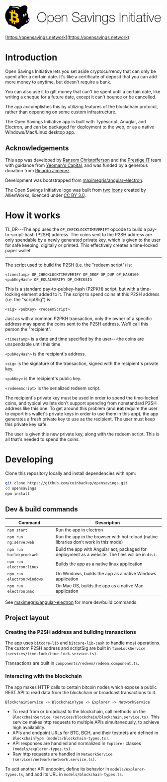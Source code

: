 ![Open Savings Initiative](./osi-logo.png)

[https://opensavings.network](https://opensavings.network)

# Introduction

Open Savings Initiative lets you set aside cryptocurrency that can only be spent after a certain date. It's like a certificate of deposit that you can add more money to anytime, but doesn't require a bank.

You can also use it to gift money that can't be spent until a certain date, like writing a cheque for a future date, except it can't bounce or be cancelled.

The app accomplishes this by utilizing features of the blockchain protocol, rather than depending on some custom infrastructure.

The Open Savings Initiative app is built with Typescript, Anuglar, and Electron, and can be packaged for deployment to the web, or as a native Windows/Mac/Linux desktop app.

## Acknowledgements

This app was developed by [Ransom Christofferson](http://ransomchristofferson.com/) and the [Prestige IT](https://prestigeit.io/) team with guidance from [Yeoman's Capital](https://www.yeomans.capital/), and was funded by a generous donation from [Ricardo Jimenez](https://www.linkedin.com/in/ricardojimenezh/).

Development was bootstrapped from [maximegris/angular-electron](https://github.com/maximegris/angular-electron).

The Open Savings Initiative logo was built from [two](https://www.iconfinder.com/icons/1175307/piggy_piggycoin_icon) [icons](https://www.iconfinder.com/icons/1175251/bitcoin_btc_cryptocurrency_icon) created by AllienWorks, licenced under [CC BY 3.0](https://creativecommons.org/licenses/by/3.0/).

# How it works

TL;DR---The app uses the `OP_CHECKLOCKTIMEVERIFY` opcode to build a pay-to-script-hash (P2SH) address. The coins sent to the P2SH address are only spendable by a newly generated private key, which is given to the user for safe keeping, digitally or printed. This effectively creates a time-locked paper wallet.

___

The script used to build the P2SH (i.e. the "redeem script") is:

```
<timestamp> OP_CHECKLOCKTIMEVERIFY OP_DROP OP_DUP OP_HASH160 <pubKeyHash> OP_EQUALVERIFY OP_CHECKSIG
```

This is a standard pay-to-pubkey-hash (P2PKH) script, but with a time-locking element added to it. The script to spend coins at this P2SH address (i.e. the "scriptSig") is:

```
<sig> <pubKey> <redeemScript>
```

Just as with a common P2PKH transaction, only the owner of a specific address may spend the coins sent to the P2SH address. We'll call this person the "recipient".


`<timestamp>` is a date and time specified by the user---the coins are unspendable until this time.

`<pubKeyHash>` is the recipient's address.

`<sig>` is the signature of the transaction, signed with the recipient's private key.

`<pubKey>` is the recipient's public key.

`<redeemScript>` is the serialized redeem script.

The recipient's private key must be used in order to spend the time-locked coins, and typical wallets don't support spending from nonstandard P2SH address like this one. To get around this problem (and **not** require the user to export his wallet's private keys in order to use them in this app), the app generates a fresh private key to use as the recipient. The user must keep this private key safe.

The user is given this new private key, along with the redeem script. This is all that's needed to spend the coins.


# Developing

Clone this repository locally and install dependencies with npm:

``` bash
git clone https://github.com/coinbackup/opensavings.git
cd opensavings
npm install
```

## Dev & build commands

|Command|Description|
|--|--|
|`npm start`| Run the app in electron |
|`npm run ng:serve:web`| Run the app in the browser with hot reload (native libraries don't work in this mode) |
|`npm run build:prod:web`| Build the app with Angular aot, packaged for deployment as a website. The files will be in `dist`. |
|`npm run electron:linux`| Builds the app as a native linux application |
|`npm run electron:windows`| On Windows, builds the app as a native Windows application |
|`npm run electron:mac`| On Mac OS, builds the app as a native Mac application |

See [maximegris/angular-electron](https://github.com/maximegris/angular-electron) for more dev/build commands.

## Project layout

### Creating the P2SH address and building transactions

The app uses `bitcore-lib` and `bitcore-lib-cash` to handle most operations. The custom P2SH address and scriptSig are built in `TimeLockService (services/time-lock/time-lock.service.ts)`.

Transactions are built in `components/redeem/redeem.component.ts`.

### Interacting with the blockchain

The app makes HTTP calls to certain bitcoin nodes which expose a public REST API to read data from the blockchain or broadcast transactions to it.

```
BlockchainService -> BlockchainType -> Explorer -> NetworkService
```

* To read from or broadcast to the blockchain, call methods on the `BlockchainService (services/blockchain/blockchain.service.ts)`. This service makes http requests to multiple APIs simultaneously, to achieve high availability.
* APIs and endpoint URLs for BTC, BCH, and their testnets are defined in `BlockchainType (models/blockchain-types.ts)`.
* API responses are handled and normalized in `Explorer` classes `(models/explorer-types.ts)`.
* Raw http requests are handled in `NetworkService (services/network/network.service.ts)`.

To add another API endpoint, define its behavior in `models/explorer-types.ts`, and add its URL in `models/blockchain-types.ts`.